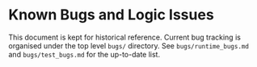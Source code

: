 # Known Bugs and Logic Issues

This document is kept for historical reference. Current bug tracking is organised under the top level `bugs/` directory.
See `bugs/runtime_bugs.md` and `bugs/test_bugs.md` for the up-to-date list.
